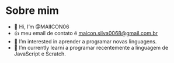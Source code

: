 # Sobre mim
- 👋 Hi, I’m @MAIICON06
- 👍 meu email de contato é maicon.silva0068@gmail.com.br  
- 👀 I’m interested in  aprender a programar novas linguagens.
- 🌱 I’m currently learni a programar recentemente a linguagem de JavaScript e Scratch.
<!---  
MAIICON06/MAIICON06 is a ✨ special ✨ repository because its `README.md` (this file) appears on your GitHub profile.
You can click the Preview link to take a look at your changes.
--->
